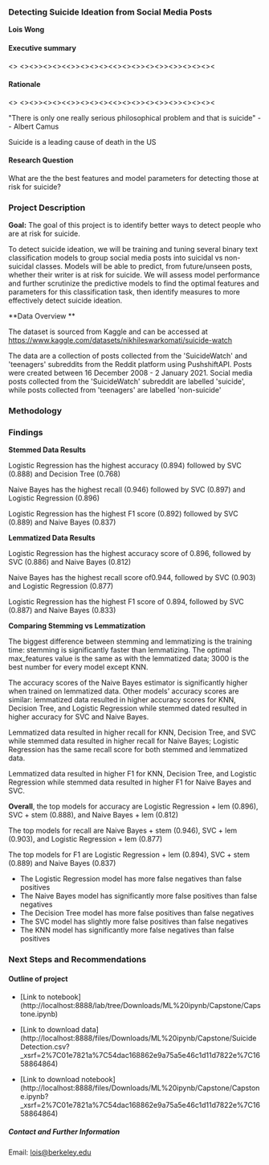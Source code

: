### Detecting Suicide Ideation from Social Media Posts  

**Lois Wong**

#### Executive summary
<> <><>><><><<>><><><><<><><>><><>><>><><><><

#### Rationale
<> <><>><><><<>><><><><<><><>><><>><>><><><><


"There is only one really serious philosophical problem and that is suicide" -- Albert Camus 

Suicide is a leading cause of death in the US 


#### Research Question
What are the the best features and model parameters for detecting those at risk for suicide? 


### Project Description

**Goal:** The goal of this project is to identify better ways to detect people who are at risk for suicide. 

To detect suicide ideation, we will be training and tuning several binary text classification models to group social media posts into suicidal vs non-suicidal classes. Models will be able to predict, from future/unseen posts, whether their writer is at risk for suicide. We will assess model performance and further scrutinize the predictive models to find the optimal features and parameters for this classification task, then identify measures to more effectively detect suicide ideation. 


**Data Overview ** 

The dataset is sourced from Kaggle and can be accessed at https://www.kaggle.com/datasets/nikhileswarkomati/suicide-watch 

The data are a collection of posts collected from the 'SuicideWatch' and 'teenagers' subreddits from the Reddit platform using PushshiftAPI. Posts were created between 16 December 2008 - 2 January 2021. Social media posts collected from the 'SuicideWatch' subreddit are labelled 'suicide', while posts collected from 'teenagers' are labelled 'non-suicide'



### Methodology

### Findings

**Stemmed Data Results**

Logistic Regression has the highest accuracy (0.894) followed by SVC (0.888) and Decision Tree (0.768)

Naive Bayes has the highest recall (0.946) followed by SVC (0.897) and Logistic Regression (0.896)

Logistic Regression has the highest F1 score (0.892) followed by SVC (0.889) and Naive Bayes (0.837)

**Lemmatized Data Results**

Logistic Regression has the highest accuracy score of 0.896, followed by SVC (0.886) and Naive Bayes (0.812)

Naive Bayes has the highest recall score of0.944, followed by SVC (0.903) and Logistic Regression (0.877)

Logistic Regression has the highest F1 score of 0.894, followed by SVC (0.887) and Naive Bayes (0.833)

**Comparing Stemming vs Lemmatization**

The biggest difference between stemming and lemmatizing is the training time: stemming is significantly faster than lemmatizing. The optimal max_features value is the same as with the lemmatized data; 3000 is the best number for every model except KNN. 

The accuracy scores of the Naive Bayes estimator is significantly higher when trained on lemmatized data. Other models' accuracy scores are similar: lemmatized data resulted in higher accuracy scores for KNN, Decision Tree, and Logistic Regression while stemmed dated resulted in higher accuracy for SVC and Naive Bayes. 

Lemmatized data resulted in higher recall for KNN, Decision Tree, and SVC while stemmed data resulted in higher recall for Naive Bayes; Logistic Regression has the same recall score for both stemmed and lemmatized data.

Lemmatized data resulted in higher F1 for KNN, Decision Tree, and Logistic Regression while stemmed data resulted in higher F1 for Naive Bayes and SVC.

**Overall**, the top models for accuracy are Logistic Regression + lem (0.896), SVC + stem (0.888), and Naive Bayes + lem (0.812)

The top models for recall are Naive Bayes + stem (0.946), SVC + lem (0.903), and Logistic Regression + lem (0.877)

The top models for F1 are Logistic Regression + lem (0.894), SVC + stem (0.889) and Naive Bayes (0.837)

- The Logistic Regression model has more false negatives than false positives 
- The Naive Bayes model has significantly more false positives than false negatives
- The Decision Tree model has more false positives than false negatives
- The SVC model has slightly more false positives than false negatives 
- The KNN model has significantly more false negatives than false positives

### Next Steps and Recommendations 



#### Outline of project

- [Link to notebook] (http://localhost:8888/lab/tree/Downloads/ML%20ipynb/Capstone/Capstone.ipynb) 

- [Link to download data] (http://localhost:8888/files/Downloads/ML%20ipynb/Capstone/SuicideDetection.csv?_xsrf=2%7C01e7821a%7C54dac168862e9a75a5e46c1d11d7822e%7C1658864864) 

- [Link to download notebook] (http://localhost:8888/files/Downloads/ML%20ipynb/Capstone/Capstone.ipynb?_xsrf=2%7C01e7821a%7C54dac168862e9a75a5e46c1d11d7822e%7C1658864864)


##### Contact and Further Information
Email: lois@berkeley.edu 

